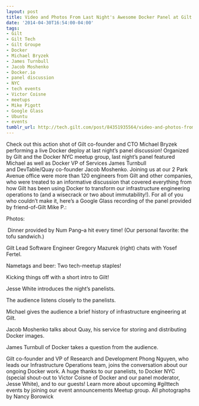 ```yaml
---
layout: post
title: Video and Photos From Last Night's Awesome Docker Panel at Gilt
date: '2014-04-30T16:54:00-04:00'
tags:
- Gilt
- Gilt Tech
- Gilt Groupe
- Docker
- Michael Bryzek
- James Turnbull
- Jacob Moshenko
- Docker.io
- panel discussion
- NYC
- tech events
- Victor Coisne
- meetups
- Mike Pigott
- Google Glass
- Ubuntu
- events
tumblr_url: http://tech.gilt.com/post/84351935564/video-and-photos-from-last-nights-awesome-docker
---
```


Check out this action shot of Gilt co-founder and CTO Michael Bryzek performing a live Docker deploy at last night’s panel discussion! Organized by Gilt and the Docker NYC meetup group, last night’s panel featured Michael as well as Docker VP of Services James Turnbull and DevTable/Quay co-founder Jacob Moshenko. Joining us at our 2 Park Avenue office were more than 120 engineers from Gilt and other companies, who were treated to an informative discussion that covered everything from how Gilt has been using Docker to transform our infrastructure engineering operations to (and a wisecrack or two about immutability!).
For all of you who couldn’t make it, here’s a Google Glass recording of the panel provided by friend-of-Gilt Mike P.:

Photos:

 Dinner provided by Num Pang–a hit every time! (Our personal favorite: the tofu sandwich.)

Gilt Lead Software Engineer Gregory Mazurek (right) chats with Yosef Fertel.

Nametags and beer: Two tech-meetup staples! 

Kicking things off with a short intro to Gilt!

Jesse White introduces the night’s panelists.

The audience listens closely to the panelists.

Michael gives the audience a brief history of infrastructure engineering at Gilt.

Jacob Moshenko talks about Quay, his service for storing and distributing Docker images.

James Turnbull of Docker takes a question from the audience.

Gilt co-founder and VP of Research and Development Phong Nguyen, who leads our Infrastructure Operations team, joins the conversation about our ongoing Docker work.
A huge thanks to our panelists, to Docker NYC (special shout-out to Victor Coisne of Docker and our panel moderator, Jesse White), and to our guests! Learn more about upcoming #gilttech events by joining our event announcements Meetup group.
All photographs by Nancy Borowick 
